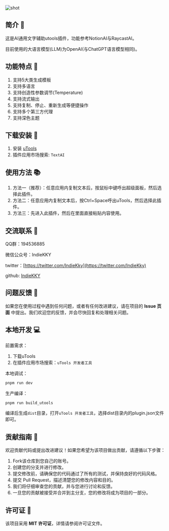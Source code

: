 ![shot](https://github.com/IndieKKY/ai-text-assistant-utools/assets/121992849/f4ebffcf-e7d1-4792-9fca-66e0bfc113a5)

## 简介 📝

这是AI通用文字辅助utools插件，功能参考NotionAI与RaycastAI。

目前使用的大语言模型(LLM)为OpenAI(与ChatGPT语言模型相同)。

## 功能特点 👋
1. 支持5大类生成模板
2. 支持多语言
3. 支持创造性参数调节(Temperature)
4. 支持流式输出
5. 支持复制、停止、重新生成等便捷操作
6. 支持多个第三方代理
7. 支持深色主题

## 下载安装 💾
1. 安装 [uTools](https://u.tools/)
2. 插件应用市场搜索: `TextAI`

## 使用方法 📚
1. 方法一（推荐）：任意应用内复制文本后，按鼠标中键呼出超级面板，然后选择此插件。
2. 方法二：任意应用内复制文本后，按Ctrl+Space呼出uTools，然后选择此插件。
3. 方法三：先进入此插件，然后在里面直接粘贴内容使用。

## 交流联系 💬

QQ群：194536885

微信公众号：IndieKKY

twitter：[https://twitter.com/IndieKky](https://twitter.com/IndieKky)

github: [IndieKKY](https://github.com/IndieKKY)

## 问题反馈 📢

如果您在使用过程中遇到任何问题，或者有任何改进建议，请在项目的 **Issue 页面** 中提出。我们欢迎您的反馈，并会尽快回复和处理相关问题。

## 本地开发 💻
前置需求：

1. 下载uTools
2. 在插件应用市场搜索：`uTools 开发者工具`

本地调试：

```bash
pnpm run dev
```

生产编译：

```bash
pnpm run build_utools
```

编译后生成`dist`目录，打开`uTools 开发者工具`，选择dist目录内的plugin.json文件即可。

## 贡献指南 🤝

欢迎贡献代码或提出改进建议！如果您希望为该项目做出贡献，请遵循以下步骤：

1. Fork该仓库到您自己的账号。
2. 创建您的分支并进行修改。
3. 提交修改前，请确保您的代码通过了所有的测试，并保持良好的代码风格。
4. 提交 Pull Request，描述清楚您的修改内容和目的。
5. 我们将仔细审查您的贡献，并与您进行讨论和反馈。
6. 一旦您的贡献被接受并合并到主分支，您的修改将成为项目的一部分。

## 许可证 📜

该项目采用 **MIT 许可证**，详情请参阅许可证文件。
